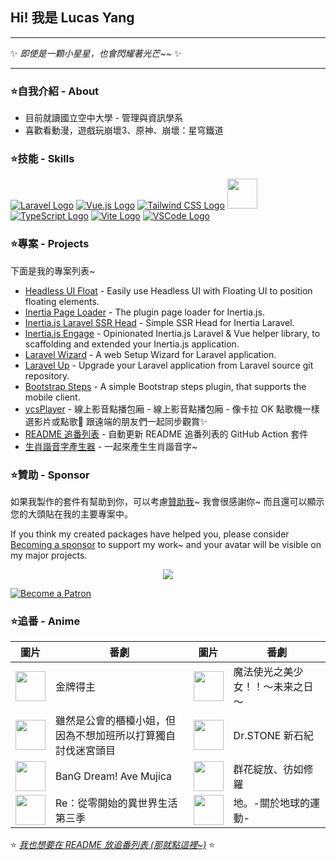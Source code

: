 ## Hi! 我是 Lucas Yang

---

✨ *即使是一顆小星星，也會閃耀著光芒~~* ✨

---

### ⭐自我介紹 - About

* 目前就讀國立空中大學 - 管理與資訊學系
* 喜歡看動漫，遊戲玩崩壞3、原神、崩壞：星穹鐵道

### ⭐技能 - Skills

[![Laravel Logo](https://skillicons.dev/icons?i=laravel&theme=light)](https://laravel.com/)
[![Vue.js Logo](https://skillicons.dev/icons?i=vue&theme=light)](https://vuejs.org/)
[![Tailwind CSS Logo](https://skillicons.dev/icons?i=tailwind&theme=light)](https://tailwindcss.com/)
<a href="https://inertiajs.com/"><img src="https://star-note-lucas.vercel.app/images/inertiajs-logo-rounded.svg" width="48" height="48"></a>
[![TypeScript Logo](https://skillicons.dev/icons?i=ts)](https://www.typescriptlang.org/)
[![Vite Logo](https://skillicons.dev/icons?i=vite&theme=light)](https://vitejs.dev/)
[![VSCode Logo](https://skillicons.dev/icons?i=vscode&theme=light)](https://code.visualstudio.com/)

### ⭐專案 - Projects

下面是我的專案列表~

* [Headless UI Float](https://github.com/ycs77/headlessui-float) - Easily use Headless UI with Floating UI to position floating elements.
* [Inertia Page Loader](https://github.com/ycs77/inertia-plugin) - The plugin page loader for Inertia.js.
* [Inertia.js Laravel SSR Head](https://github.com/ycs77/inertia-laravel-ssr-head) - Simple SSR Head for Inertia Laravel.
* [Inertia.js Engage](https://github.com/ycs77/inertia-engage) - Opinionated Inertia.js Laravel & Vue helper library, to scaffolding and extended your Inertia.js application.
* [Laravel Wizard](https://github.com/ycs77/laravel-wizard) - A web Setup Wizard for Laravel application.
* [Laravel Up](https://laravel-up.vercel.app/) - Upgrade your Laravel application from Laravel source git repository.
* [Bootstrap Steps](https://github.com/ycs77/bootstrap-steps) - A simple Bootstrap steps plugin, that supports the mobile client.
* [ycsPlayer](https://github.com/ycs77/ycsplayer) - 線上影音點播包廂 - 線上影音點播包廂 - 像卡拉 OK 點歌機一樣選影片或點歌🎵 跟遠端的朋友們一起同步觀賞✨
* [README 追番列表](https://github.com/ycs77/readme-anime-list) - 自動更新 README 追番列表的 GitHub Action 套件
* [生肖諧音字產生器](https://github.com/ycs77/zodiac-homophone-generator) - 一起來產生生肖諧音字~

### ⭐贊助 - Sponsor

如果我製作的套件有幫助到你，可以考慮[贊助我](https://www.patreon.com/ycs77)~ 我會很感謝你~ 而且還可以顯示您的大頭貼在我的主要專案中。

If you think my created packages have helped you, please consider [Becoming a sponsor](https://www.patreon.com/ycs77) to support my work~ and your avatar will be visible on my major projects.

<p align="center">
  <a href="https://www.patreon.com/ycs77">
    <img src="https://cdn.jsdelivr.net/gh/ycs77/static/sponsors.svg"/>
  </a>
</p>

<a href="https://www.patreon.com/ycs77">
  <img src="https://c5.patreon.com/external/logo/become_a_patron_button.png" alt="Become a Patron" />
</a>

<br />

### ⭐追番 - Anime

<!-- anime-list start -->
| 圖片 | 番劇 | 圖片 | 番劇 |
| --- | --- | --- | --- |
| [<img src="https://lain.bgm.tv/r/100/pic/cover/l/ce/3c/430699_hsj90.jpg" width="48">](https://lain.bgm.tv/pic/cover/l/ce/3c/430699_hsj90.jpg) | 金牌得主 | [<img src="https://lain.bgm.tv/r/100/pic/cover/l/60/00/424454_lzj2O.jpg" width="48">](https://lain.bgm.tv/pic/cover/l/60/00/424454_lzj2O.jpg) | 魔法使光之美少女！！～未来之日～ |
| [<img src="https://lain.bgm.tv/r/100/pic/cover/l/8f/8a/445827_L6Zh0.jpg" width="48">](https://lain.bgm.tv/pic/cover/l/8f/8a/445827_L6Zh0.jpg) | 雖然是公會的櫃檯小姐，但因為不想加班所以打算獨自討伐迷宮頭目 | [<img src="https://lain.bgm.tv/r/100/pic/cover/l/9f/d7/471578_wzPi0.jpg" width="48">](https://lain.bgm.tv/pic/cover/l/9f/d7/471578_wzPi0.jpg) | Dr.STONE 新石紀 |
| [<img src="https://lain.bgm.tv/r/100/pic/cover/l/77/c3/454684_ZH5tU.jpg" width="48">](https://lain.bgm.tv/pic/cover/l/77/c3/454684_ZH5tU.jpg) | BanG Dream! Ave Mujica | [<img src="https://lain.bgm.tv/r/100/pic/cover/l/b8/26/498934_KffF9.jpg" width="48">](https://lain.bgm.tv/pic/cover/l/b8/26/498934_KffF9.jpg) | 群花綻放、彷如修羅 |
| [<img src="https://lain.bgm.tv/r/100/pic/cover/l/2e/d7/510728_P22GO.jpg" width="48">](https://lain.bgm.tv/pic/cover/l/2e/d7/510728_P22GO.jpg) | Re：從零開始的異世界生活 第三季 | [<img src="https://lain.bgm.tv/r/100/pic/cover/l/5f/84/389156_J4gqQ.jpg" width="48">](https://lain.bgm.tv/pic/cover/l/5f/84/389156_J4gqQ.jpg) | 地。-關於地球的運動- |
<!-- anime-list end -->

⭐ *[我也想要在 README 放追番列表 (那就點這裡~)](https://github.com/ycs77/readme-anime-list)* ⭐
